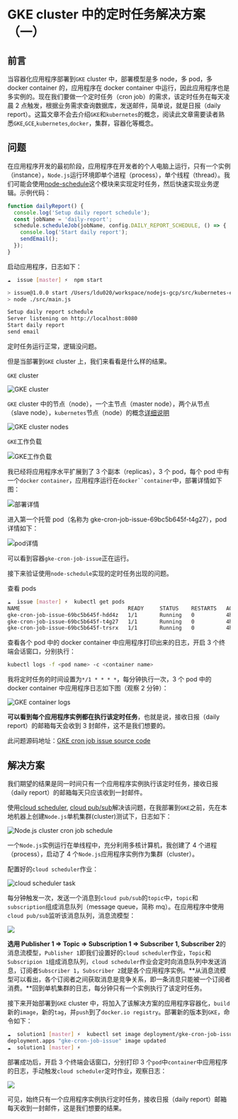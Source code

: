 # GKE cluster 中的定时任务解决方案（一）

## 前言

当容器化应用程序部署到`GKE` cluster 中，部署模型是多 node，多 pod，多 docker container 的，应用程序在 docker container 中运行，因此应用程序也是多实例的。现在我们要做一个定时任务（cron job）的需求，该定时任务在每天凌晨 2 点触发，根据业务需求查询数据库，发送邮件，简单说，就是日报（daily report）。这篇文章不会去介绍`GKE`和`kubernetes`的概念，阅读此文章需要读者熟悉`GKE`,`GCE`,`kubernetes`,`docker`，集群，容器化等概念。

## 问题

在应用程序开发的最初阶段，应用程序在开发者的个人电脑上运行，只有一个实例（instance），`Node.js`运行环境即单个进程（process），单个线程（thread）。我们可能会使用[node-schedule](https://github.com/node-schedule/node-schedule)这个模块来实现定时任务，然后快速实现业务逻辑。示例代码：

```js
function dailyReport() {
  console.log('Setup daily report schedule');
  const jobName = 'daily-report';
  schedule.scheduleJob(jobName, config.DAILY_REPORT_SCHEDULE, () => {
    console.log('Start daily report');
    sendEmail();
  });
}
```

启动应用程序，日志如下：

```bash
☁  issue [master] ⚡  npm start

> issue@1.0.0 start /Users/ldu020/workspace/nodejs-gcp/src/kubernetes-engine/cron-job/issue
> node ./src/main.js

Setup daily report schedule
Server listening on http://localhost:8080
Start daily report
send email
```

定时任务运行正常，逻辑没问题。

但是当部署到`GKE` cluster 上，我们来看看是什么样的结果。

`GKE` cluster

![GKE cluster](https://ws4.sinaimg.cn/large/006tNc79ly1fzitl5vvgvj30rd08b756.jpg)

`GKE` cluster 中的节点（node），一个主节点（master node），两个从节点（slave node），`kubernetes`节点（node）的概念[详细说明](https://kubernetes.io/zh/docs/concepts/architecture/nodes/)

![GKE cluster nodes](https://ws4.sinaimg.cn/large/006tNc79ly1fzitmukjdqj310r0a4q4a.jpg)

`GKE`工作负载

![GKE工作负载](https://ws2.sinaimg.cn/large/006tNc79ly1fzitp222ymj30n008gq3o.jpg)

我已经将应用程序水平扩展到了 3 个副本（replicas），3 个 pod，每个 pod 中有一个`docker` `container`，应用程序运行在` docker``container `中，部署详情如下图：

![部署详情](https://ws2.sinaimg.cn/large/006tNc79ly1fzitzhw974j31h70oyn15.jpg)

进入第一个托管 pod（名称为 gke-cron-job-issue-69bc5b645f-t4g27），pod 详情如下：

![pod详情](https://ws4.sinaimg.cn/large/006tNc79ly1fziuc11g49j31h90oqaeh.jpg)

可以看到容器`gke-cron-job-issue`正在运行。

接下来验证使用`node-schedule`实现的定时任务出现的问题。

查看 pods

```bash
☁  issue [master] ⚡  kubectl get pods
NAME                                  READY     STATUS    RESTARTS   AGE
gke-cron-job-issue-69bc5b645f-hdd4z   1/1       Running   0          4h
gke-cron-job-issue-69bc5b645f-t4g27   1/1       Running   0          4h
gke-cron-job-issue-69bc5b645f-trsrx   1/1       Running   0          4h
```

查看各个 pod 中的 docker container 中应用程序打印出来的日志，开启 3 个终端会话窗口，分别执行：

```bash
kubectl logs -f <pod name> -c <container name>
```

我将定时任务的时间设置为`*/1 * * * *`，每分钟执行一次，3 个 pod 中的 docker container 中应用程序日志如下图（观察 2 分钟）：

![GKE container logs](https://ws2.sinaimg.cn/large/006tNc79ly1fziw82xnpmg31go0fkgm4.gif)

**可以看到每个应用程序实例都在执行该定时任务**，也就是说，接收日报（daily report）的邮箱每天会收到 3 封邮件，这不是我们想要的。

此问题源码地址：[GKE cron job issue source code](https://github.com/mrdulin/nodejs-gcp/tree/master/src/kubernetes-engine/cron-job/issue)

## 解决方案

我们期望的结果是同一时间只有一个应用程序实例执行该定时任务，接收日报（daily report）的邮箱每天只应该收到一封邮件。

使用[cloud scheduler](https://cloud.google.com/scheduler/), [cloud pub/sub](https://cloud.google.com/pubsub/docs/overview)解决该问题，在我部署到`GKE`之前，先在本地机器上创建`Node.js`单机集群(cluster)测试下，日志如下：

![Node.js cluster cron job schedule](https://ws4.sinaimg.cn/large/006tNc79ly1fziwwdp674j30kh0k5gpx.jpg)

一个`Node.js`实例运行在单线程中，充分利用多核计算机，我创建了 4 个进程（process），启动了 4 个`Node.js`应用程序实例作为集群（cluster）。

配置好的`cloud scheduler`作业：

![cloud scheduler task](https://ws4.sinaimg.cn/large/006tNc79ly1fzix4vuptaj31g00csmzf.jpg)

每分钟触发一次，发送一个消息到`cloud pub/sub`的`topic`中，`topic`和`subscription`组成消息队列（message queue，简称 mq）。在应用程序中使用`cloud pub/sub`监听该消息队列，消息流模型：

![](https://ws3.sinaimg.cn/large/006tNc79ly1fzixcfas2uj30hu068mxh.jpg)

**选用 Publisher 1 => Topic => Subscription 1 => Subscriber 1, Subscriber 2**的消息流模型，`Publisher 1`即我们设置好的`cloud scheduler`作业，`Topic`和`Subscripion 1`组成消息队列，`cloud scheduler`作业会定时向消息队列中发送消息，订阅者`Subscriber 1`，`Subscriber 2`就是各个应用程序实例。**从消息流模型可以看出，各个订阅者之间获取消息是竞争关系，即一条消息只能被一个订阅者消费。**回到单机集群的日志，每分钟只有一个实例执行了该定时任务。

接下来开始部署到`GKE` cluster 中，将加入了该解决方案的应用程序容器化，`build`新的`image`，新的`tag`，并`push`到了`docker.io registry`。部署新的版本到`GKE`，命令如下：

```bash
☁  solution1 [master] ⚡  kubectl set image deployment/gke-cron-job-issue gke-cron-job-issue=docker.io/novaline/gke-cron-job-solution-1:1.2
deployment.apps "gke-cron-job-issue" image updated
☁  solution1 [master] ⚡
```

部署成功后，开启 3 个终端会话窗口，分别打印 3 个`pod`中`container`中应用程序的日志，手动触发`cloud scheduler`定时作业，观察日志：

![](https://ws3.sinaimg.cn/large/006tNc79ly1fzm5ilq56sg31gr0cu4au.gif)

可见，始终只有一个应用程序实例执行定时任务，接收日报（daily report）邮箱每天收到一封邮件，这是我们想要的结果。
